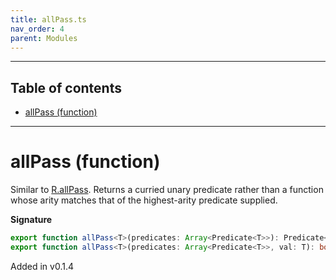 ```yaml
---
title: allPass.ts
nav_order: 4
parent: Modules
---
```


---

<h2 class="text-delta">Table of contents</h2>

- [allPass (function)](#allpass-function)

---

# allPass (function)

Similar to [R.allPass](https://ramdajs.com/docs/#allPass). Returns a curried unary
predicate rather than a function whose arity matches that of the highest-arity predicate supplied.

**Signature**

```ts
export function allPass<T>(predicates: Array<Predicate<T>>): Predicate<T>;
export function allPass<T>(predicates: Array<Predicate<T>>, val: T): boolean; { ... }
```

Added in v0.1.4
